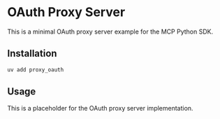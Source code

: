 # OAuth Proxy Server

This is a minimal OAuth proxy server example for the MCP Python SDK.

## Installation

```bash
uv add proxy_oauth
```

## Usage

This is a placeholder for the OAuth proxy server implementation.